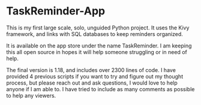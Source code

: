 # TaskReminder-App
This is my first large scale, solo, unguided Python project. It uses the Kivy framework, and links with SQL databases to keep reminders organized.

It is available on the app store under the name TaskReminder. I am keeping this all open source in hopes it will help someone struggling or in need of help. 

The final version is 1.18, and includes over 2300 lines of code. I have provided 4 previous scripts if you want to try and figure out my thought process, but please reach out and ask questions, I would love to help anyone if I am able to. I have tried to include as many comments as possible to help any viewers.
